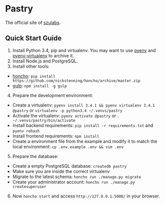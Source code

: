 # Pastry

The official site of [szulabs](https://szulabs.org).

## Quick Start Guide

1. Install Python 3.4, pip and virtualenv. You may want to use [pyenv](pyenv) and [pyenv-virtualenv][pyenv-virtualenv] to archive it.
2. Install Node.js and PostgreSQL.
3. Install other tools:
  - [honcho][honcho]: `pip install https://github.com/nickstenning/honcho/archive/master.zip`
  - [gulp][gulp]: `npm install -g gulp`
4. Prepare the development environment:
  - Create a virtualenv: `pyenv install 3.4.1 && pyenv virtualenv 3.4.1 @pastry` or `virtualenv -p python3.4 ~/.venvs/pastry`
  - Activate the virtualenv: `pyenv activate @pastry` or `. ~/.venvs/pastry/bin/activate`
  - Install backend requirements: `pip install -r requirements.txt` and `pyenv rehash`
  - Install frontend requirements: `npm install`
  - Create a environment file from the example and modify it to match the local environment: `cp .env.example .env && vim .env`
5. Prepare the database:
  - Create a empty PostgreSQL database: `createdb pastry`
  - Make sure you are inside the correct virtualenv
  - Migrate to the latest schema: `honcho run ./manage.py migrate`
  - Create your administrator account: `honcho run ./manage.py createsuperuser`
6. Now `honcho start` and access `http://127.0.0.1:5000/` in your browser.

[pyenv]: https://github.com/yyuu/pyenv
[pyenv-virtualenv]: https://github.com/yyuu/pyenv-virtualenv
[honcho]: https://honcho.readthedocs.org
[gulp]: http://gulpjs.com

